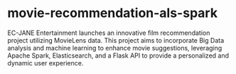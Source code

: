 # movie-recommendation-als-spark
EC-JANE Entertainment launches an innovative film recommendation project utilizing MovieLens data. This project aims to incorporate Big Data analysis and machine learning to enhance movie suggestions, leveraging Apache Spark, Elasticsearch, and a Flask API to provide a personalized and dynamic user experience.
